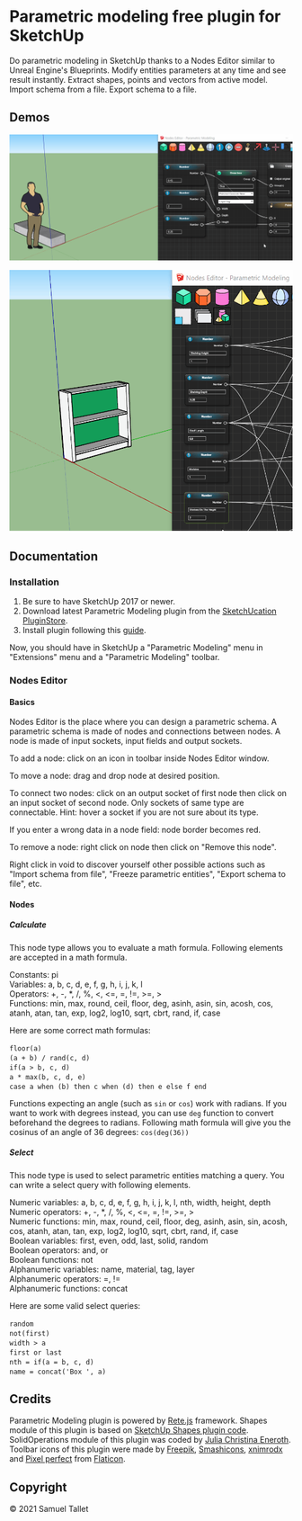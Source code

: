 # Parametric modeling free plugin for SketchUp

Do parametric modeling in SketchUp thanks to a Nodes Editor similar to Unreal Engine's Blueprints. Modify entities parameters at any time and see result instantly. Extract shapes, points and vectors from active model. Import schema from a file. Export schema to a file.

Demos
-----

![Parametric Modeling SketchUp Plugin Staircase Demo](https://github.com/SamuelTS/SketchUp-Parametric-Modeling-Plugin/raw/main/docs/parametric-modeling-sketchup-plugin-staircase-demo.gif)

![Parametric Modeling SketchUp Plugin Shelf Demo](https://github.com/SamuelTS/SketchUp-Parametric-Modeling-Plugin/raw/main/docs/parametric-modeling-sketchup-plugin-shelf-demo.gif)

Documentation
-------------

### Installation

1. Be sure to have SketchUp 2017 or newer.
2. Download latest Parametric Modeling plugin from the [SketchUcation PluginStore](https://sketchucation.com/plugin/2387-parametric_modeling).
3. Install plugin following this [guide](https://www.youtube.com/watch?v=tyM5f81eRno).

Now, you should have in SketchUp a "Parametric Modeling" menu in "Extensions" menu and a "Parametric Modeling" toolbar.

### Nodes Editor

#### Basics

Nodes Editor is the place where you can design a parametric schema. A parametric schema is made of nodes and connections between nodes. A node is made of input sockets, input fields and output sockets.

To add a node: click on an icon in toolbar inside Nodes Editor window.

To move a node: drag and drop node at desired position.

To connect two nodes: click on an output socket of first node then click on an input socket of second node. Only sockets of same type are connectable. Hint: hover a socket if you are not sure about its type.

If you enter a wrong data in a node field: node border becomes red.

To remove a node: right click on node then click on "Remove this node".

Right click in void to discover yourself other possible actions such as "Import schema from file", "Freeze parametric entities", "Export schema to file", etc.

#### Nodes

##### Calculate

This node type allows you to evaluate a math formula. Following elements are accepted in a math formula.

Constants: pi<br>
Variables: a, b, c, d, e, f, g, h, i, j, k, l<br>
Operators: +, -, \*, /, %, <, <=, =, !=, >=, ><br>
Functions: min, max, round, ceil, floor, deg, asinh, asin, sin, acosh, cos, atanh, atan, tan, exp, log2, log10, sqrt, cbrt, rand, if, case

Here are some correct math formulas:

`floor(a)`<br>
`(a + b) / rand(c, d)`<br>
`if(a > b, c, d)`<br>
`a * max(b, c, d, e)`<br>
`case a when (b) then c when (d) then e else f end`

Functions expecting an angle (such as `sin` or `cos`) work with radians. If you want to work with degrees instead, you can use `deg` function 
to convert beforehand the degrees to radians. Following math formula will give you the cosinus of an angle of 36 degrees:
 `cos(deg(36)) `

##### Select

This node type is used to select parametric entities matching a query. You can write a select query with following elements.

Numeric variables: a, b, c, d, e, f, g, h, i, j, k, l, nth, width, height, depth<br>
Numeric operators: +, -, \*, /, %, <, <=, =, !=, >=, ><br>
Numeric functions: min, max, round, ceil, floor, deg, asinh, asin, sin, acosh, cos, atanh, atan, tan, exp, log2, log10, sqrt, cbrt, rand, if, case<br>
Boolean variables: first, even, odd, last, solid, random<br>
Boolean operators: and, or<br>
Boolean functions: not<br>
Alphanumeric variables: name, material, tag, layer<br>
Alphanumeric operators: =, !=<br>
Alphanumeric functions: concat

Here are some valid select queries:

`random`<br>
`not(first)`<br>
`width > a`<br>
`first or last`<br>
`nth = if(a = b, c, d)`<br>
`name = concat('Box ', a)`

Credits
-------

Parametric Modeling plugin is powered by [Rete.js](https://github.com/retejs/rete) framework. Shapes module of this plugin is based on [SketchUp Shapes plugin code](https://github.com/SketchUp/sketchup-shapes). SolidOperations module of this plugin was coded by [Julia Christina Eneroth](https://github.com/Eneroth3). Toolbar icons of this plugin were made by [Freepik](https://www.freepik.com), [Smashicons](https://www.flaticon.com/authors/smashicons), [xnimrodx](https://www.flaticon.com/authors/xnimrodx) and [Pixel perfect](https://www.flaticon.com/authors/pixel-perfect) from [Flaticon](https://www.flaticon.com/).

Copyright
---------

© 2021 Samuel Tallet
